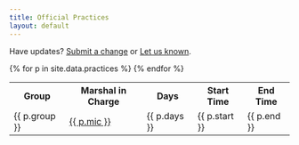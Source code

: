 ```yaml
---
title: Official Practices
layout: default
---
```


Have updates? [Submit a change](https://github.com/academie-de-espee/rapier-marshal/blob/master/_data/practices.csv) or [Let us known](https://github.com/academie-de-espee/rapier-marshal/issues/new).

<table>
<tr>
    <th> Group </th>
    <th> Marshal in Charge </th>
    <th> Days </th>
    <th> Start Time </th>
    <th> End Time </th>
</tr>
{% for p in site.data.practices %}
<tr>
    <td> {{ p.group }} </td>
    <td> <a href='mailto:{{p.email}}'>{{ p.mic }}</a> </td>
    <td> {{ p.days }} </td>
    <td> {{ p.start }} </td>
    <td> {{ p.end }} </td>
{% endfor %}
</table>
